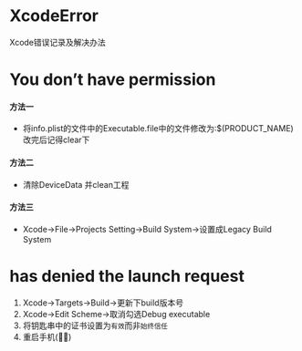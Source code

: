 # XcodeError
Xcode错误记录及解决办法

# You don’t have permission
#### 方法一
* 将info.plist的文件中的Executable.file中的文件修改为:$(PRODUCT_NAME) 改完后记得clear下

#### 方法二
* 清除DeviceData 并clean工程


#### 方法三
* Xcode->File->Projects Setting->Build System->设置成Legacy Build System

# has denied the launch request
1. Xcode->Targets->Build->更新下build版本号
2. Xcode->Edit Scheme->取消勾选Debug executable
3. 将钥匙串中的证书设置为`有效`而非`始终信任`
4. 重启手机(🤦‍♀️)